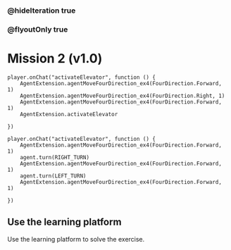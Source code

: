### @hideIteration true
### @flyoutOnly true
# Mission 2 (v1.0)

```blocks
player.onChat("activateElevator", function () {
    AgentExtension.agentMoveFourDirection_ex4(FourDirection.Forward, 1)
    AgentExtension.agentMoveFourDirection_ex4(FourDirection.Right, 1)
    AgentExtension.agentMoveFourDirection_ex4(FourDirection.Forward, 1)
    AgentExtension.activateElevator
    
})

```

```template
player.onChat("activateElevator", function () {
    AgentExtension.agentMoveFourDirection_ex4(FourDirection.Forward, 1)
    agent.turn(RIGHT_TURN)
    AgentExtension.agentMoveFourDirection_ex4(FourDirection.Forward, 1)
    agent.turn(LEFT_TURN)
    AgentExtension.agentMoveFourDirection_ex4(FourDirection.Forward, 1)
    
})

```

## Use the learning platform
Use the learning platform to solve the exercise.